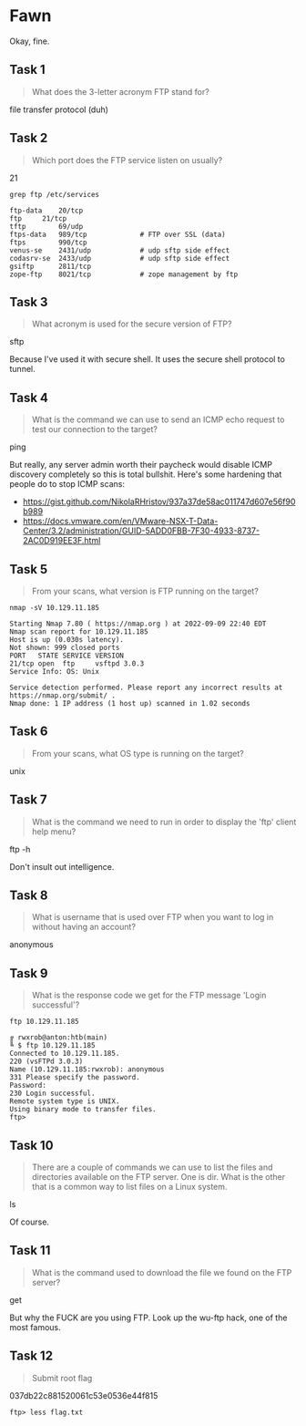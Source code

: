 # Fawn

Okay, fine.

## Task 1

> What does the 3-letter acronym FTP stand for?

file transfer protocol (duh)

## Task 2

> Which port does the FTP service listen on usually?

21

```
grep ftp /etc/services
```

```out
ftp-data	20/tcp
ftp		21/tcp
tftp		69/udp
ftps-data	989/tcp				# FTP over SSL (data)
ftps		990/tcp
venus-se	2431/udp			# udp sftp side effect
codasrv-se	2433/udp			# udp sftp side effect
gsiftp		2811/tcp
zope-ftp	8021/tcp			# zope management by ftp
```

## Task 3

> What acronym is used for the secure version of FTP?

sftp

Because I've used it with secure shell. It uses the secure shell
protocol to tunnel.

## Task 4

> What is the command we can use to send an ICMP echo request to test our connection to the target?

ping

But really, any server admin worth their paycheck would disable ICMP
discovery completely so this is total bullshit. Here's some hardening
that people do to stop ICMP scans:

* https://gist.github.com/NikolaRHristov/937a37de58ac011747d607e56f90b989
* https://docs.vmware.com/en/VMware-NSX-T-Data-Center/3.2/administration/GUID-5ADD0FBB-7F30-4933-8737-2AC0D919EE3F.html

## Task 5

> From your scans, what version is FTP running on the target?

```
nmap -sV 10.129.11.185 
```

```out
Starting Nmap 7.80 ( https://nmap.org ) at 2022-09-09 22:40 EDT
Nmap scan report for 10.129.11.185
Host is up (0.030s latency).
Not shown: 999 closed ports
PORT   STATE SERVICE VERSION
21/tcp open  ftp     vsftpd 3.0.3
Service Info: OS: Unix

Service detection performed. Please report any incorrect results at https://nmap.org/submit/ .
Nmap done: 1 IP address (1 host up) scanned in 1.02 seconds
```

## Task 6

> From your scans, what OS type is running on the target? 

unix

## Task 7

> What is the command we need to run in order to display the 'ftp' client help menu?

ftp -h

Don't insult out intelligence.

## Task 8

> What is username that is used over FTP when you want to log in without having an account?

anonymous

## Task 9

> What is the response code we get for the FTP message 'Login successful'?

```
ftp 10.129.11.185

```

```out
╔ rwxrob@anton:htb(main)
╚ $ ftp 10.129.11.185
Connected to 10.129.11.185.
220 (vsFTPd 3.0.3)
Name (10.129.11.185:rwxrob): anonymous
331 Please specify the password.
Password:
230 Login successful.
Remote system type is UNIX.
Using binary mode to transfer files.
ftp>
```

## Task 10

> There are a couple of commands we can use to list the files and directories available on the FTP server. One is dir. What is the other that is a common way to list files on a Linux system.

ls

Of course.

## Task 11

> What is the command used to download the file we found on the FTP server?

get

But why the FUCK are you using FTP. Look up the wu-ftp hack, one of the
most famous.

## Task 12

> Submit root flag

037db22c881520061c53e0536e44f815

```
ftp> less flag.txt
```
